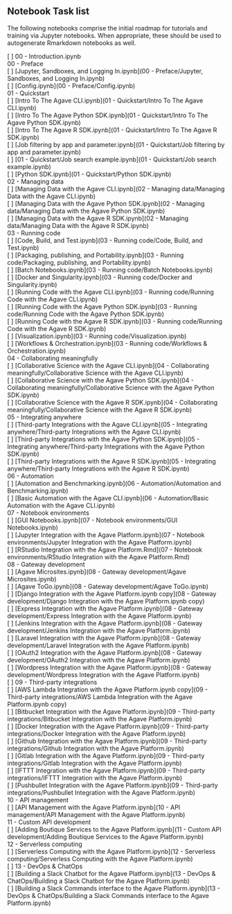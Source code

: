 ## Notebook Task list

The following notebooks comprise the initial roadmap for tutorials and training via Jupyter notebooks. When appropriate, these should be used to autogenerate Rmarkdown notebooks as well.  

[ ] 00 - Introduction.ipynb  
00 - Preface  
[ ] [Jupyter, Sandboxes, and Logging In.ipynb](00 - Preface/Jupyter, Sandboxes, and Logging In.ipynb)  
[ ] [Config.ipynb](00 - Preface/Config.ipynb)  
01 - Quickstart  
[ ] [Intro To The Agave CLI.ipynb](01 - Quickstart/Intro To The Agave CLI.ipynb)  
[ ] [Intro To The Agave Python SDK.ipynb](01 - Quickstart/Intro To The Agave Python SDK.ipynb)  
[ ] [Intro To The Agave R SDK.ipynb](01 - Quickstart/Intro To The Agave R SDK.ipynb)  
[ ] [Job filtering by app and parameter.ipynb](01 - Quickstart/Job filtering by app and parameter.ipynb)  
[ ] [01 - Quickstart/Job search example.ipynb](01 - Quickstart/Job search example.ipynb)  
[ ] [Python SDK.ipynb](01 - Quickstart/Python SDK.ipynb)  
02 - Managing data  
[ ] [Managing Data with the Agave CLI.ipynb](02 - Managing data/Managing Data with the Agave CLI.ipynb)  
[ ] [Managing Data with the Agave Python SDK.ipynb](02 - Managing data/Managing Data with the Agave Python SDK.ipynb)  
[ ] [Managing Data with the Agave R SDK.ipynb](02 - Managing data/Managing Data with the Agave R SDK.ipynb)  
03 - Running code  
[ ] [Code, Build, and Test.ipynb](03 - Running code/Code, Build, and Test.ipynb)  
[ ] [Packaging, publishing, and Portability.ipynb](03 - Running code/Packaging, publishing, and Portability.ipynb)  
[ ] [Batch Notebooks.ipynb](03 - Running code/Batch Notebooks.ipynb)  
[ ] [Docker and Singularity.ipynb](03 - Running code/Docker and Singularity.ipynb)  
[ ] [Running Code with the Agave CLI.ipynb](03 - Running code/Running Code with the Agave CLI.ipynb)  
[ ] [Running Code with the Agave Python SDK.ipynb](03 - Running code/Running Code with the Agave Python SDK.ipynb)  
[ ] [Running Code with the Agave R SDK.ipynb](03 - Running code/Running Code with the Agave R SDK.ipynb)  
[ ] [Visualization.ipynb](03 - Running code/Visualization.ipynb)  
[ ] [Workflows & Orchestration.ipynb](03 - Running code/Workflows & Orchestration.ipynb)  
04 - Collaborating meaningfully  
[ ] [Collaborative Science with the Agave CLI.ipynb](04 - Collaborating meaningfully/Collaborative Science with the Agave CLI.ipynb)  
[ ] [Collaborative Science with the Agave Python SDK.ipynb](04 - Collaborating meaningfully/Collaborative Science with the Agave Python SDK.ipynb)  
[ ] [Collaborative Science with the Agave R SDK.ipynb](04 - Collaborating meaningfully/Collaborative Science with the Agave R SDK.ipynb)  
05 - Integrating anywhere  
[ ] [Third-party Integrations with the Agave CLI.ipynb](05 - Integrating anywhere/Third-party Integrations with the Agave CLI.ipynb)  
[ ] [Third-party Integrations with the Agave Python SDK.ipynb](05 - Integrating anywhere/Third-party Integrations with the Agave Python SDK.ipynb)  
[ ] [Third-party Integrations with the Agave R SDK.ipynb](05 - Integrating anywhere/Third-party Integrations with the Agave R SDK.ipynb)  
06 - Automation  
[ ] [Automation and Benchmarking.ipynb](06 - Automation/Automation and Benchmarking.ipynb)  
[ ] [Basic Automation with the Agave CLI.ipynb](06 - Automation/Basic Automation with the Agave CLI.ipynb)  
07 - Notebook environments  
[ ] [GUI Notebooks.ipynb](07 - Notebook environments/GUI Notebooks.ipynb)  
[ ] [Jupyter Integration with the Agave Platform.ipynb](07 - Notebook environments/Jupyter Integration with the Agave Platform.ipynb)  
[ ] [RStudio Integration with the Agave Platform.Rmd](07 - Notebook environments/RStudio Integration with the Agave Platform.Rmd)  
08 - Gateway development  
[ ] [Agave Microsites.ipynb](08 - Gateway development/Agave Microsites.ipynb)  
[ ] [Agave ToGo.ipynb](08 - Gateway development/Agave ToGo.ipynb)  
[ ] [Django Integration with the Agave Platform.ipynb copy](08 - Gateway development/Django Integration with the Agave Platform.ipynb copy)  
[ ] [Express Integration with the Agave Platform.ipynb](08 - Gateway development/Express Integration with the Agave Platform.ipynb)  
[ ] [Jenkins Integration with the Agave Platform.ipynb](08 - Gateway development/Jenkins Integration with the Agave Platform.ipynb)  
[ ] [Laravel Integration with the Agave Platform.ipynb](08 - Gateway development/Laravel Integration with the Agave Platform.ipynb)  
[ ] [OAuth2 Integration with the Agave Platform.ipynb](08 - Gateway development/OAuth2 Integration with the Agave Platform.ipynb)  
[ ] [Wordpress Integration with the Agave Platform.ipynb](08 - Gateway development/Wordpress Integration with the Agave Platform.ipynb)  
[ ] 09 - Third-party integrations  
[ ] [AWS Lambda Integration with the Agave Platform.ipynb copy](09 - Third-party integrations/AWS Lambda Integration with the Agave Platform.ipynb copy)  
[ ] [Bitbucket Integration with the Agave Platform.ipynb](09 - Third-party integrations/Bitbucket Integration with the Agave Platform.ipynb)  
[ ] [Docker Integration with the Agave Platform.ipynb](09 - Third-party integrations/Docker Integration with the Agave Platform.ipynb)  
[ ] [Github Integration with the Agave Platform.ipynb](09 - Third-party integrations/Github Integration with the Agave Platform.ipynb)  
[ ] [Gitlab Integration with the Agave Platform.ipynb](09 - Third-party integrations/Gitlab Integration with the Agave Platform.ipynb)  
[ ] [IFTTT Integration with the Agave Platform.ipynb](09 - Third-party integrations/IFTTT Integration with the Agave Platform.ipynb)  
[ ] [Pushbullet Integration with the Agave Platform.ipynb](09 - Third-party integrations/Pushbullet Integration with the Agave Platform.ipynb)  
10 - API management  
[ ] [API Management with the Agave Platform.ipynb](10 - API management/API Management with the Agave Platform.ipynb)  
11 - Custom API development  
[ ] [Adding Boutique Services to the Agave Platform.ipynb](11 - Custom API development/Adding Boutique Services to the Agave Platform.ipynb)  
12 - Serverless computing  
[ ] [Serverless Computing with the Agave Platform.ipynb](12 - Serverless computing/Serverless Computing with the Agave Platform.ipynb)  
[ ] 13 - DevOps & ChatOps  
[ ] [Building a Slack Chatbot for the Agave Platform.ipynb](13 - DevOps & ChatOps/Building a Slack Chatbot for the Agave Platform.ipynb)  
[ ] [Building a Slack Commands interface to the Agave Platform.ipynb](13 - DevOps & ChatOps/Building a Slack Commands interface to the Agave Platform.ipynb)  
